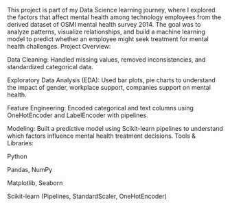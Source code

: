 This project is part of my Data Science learning journey, where I explored the factors that affect mental health among technology employees from the derived dataset of OSMI mental health survey 2014.
The goal was to analyze patterns, visualize relationships, and build a machine learning model to predict whether an employee might seek treatment for mental health challenges.
Project Overview:

Data Cleaning:
Handled missing values, removed inconsistencies, and standardized categorical data.

Exploratory Data Analysis (EDA):
Used bar plots, pie charts to understand the impact of gender, workplace support, companies support on mental health.

Feature Engineering:
Encoded categorical and text columns using OneHotEncoder and LabelEncoder with pipelines.

Modeling:
Built a predictive model using Scikit-learn pipelines to understand which factors influence mental health treatment decisions.
 Tools & Libraries:

Python

Pandas, NumPy

Matplotlib, Seaborn

Scikit-learn (Pipelines, StandardScaler, OneHotEncoder)
